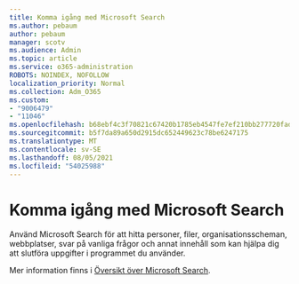 ```yaml
---
title: Komma igång med Microsoft Search
ms.author: pebaum
author: pebaum
manager: scotv
ms.audience: Admin
ms.topic: article
ms.service: o365-administration
ROBOTS: NOINDEX, NOFOLLOW
localization_priority: Normal
ms.collection: Adm_O365
ms.custom:
- "9006479"
- "11046"
ms.openlocfilehash: b68ebf4c3f70821c67420b1785eb4547fe7ef210bb277720fadc26309872467e
ms.sourcegitcommit: b5f7da89a650d2915dc652449623c78be6247175
ms.translationtype: MT
ms.contentlocale: sv-SE
ms.lasthandoff: 08/05/2021
ms.locfileid: "54025988"
---
```

# <a name="get-started-with-microsoft-search"></a>Komma igång med Microsoft Search

Använd Microsoft Search för att hitta personer, filer, organisationsscheman, webbplatser, svar på vanliga frågor och annat innehåll som kan hjälpa dig att slutföra uppgifter i programmet du använder.

Mer information finns i [Översikt över Microsoft Search](https://go.microsoft.com/fwlink/?linkid=2157644).

